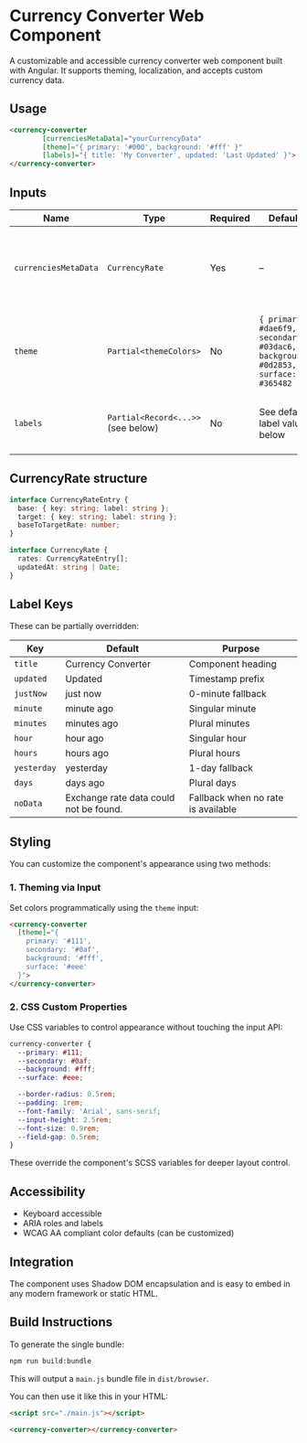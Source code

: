 # Currency Converter Web Component

A customizable and accessible currency converter web component built with Angular. It supports theming, localization, and accepts custom currency data.

## Usage

```html
<currency-converter
        [currenciesMetaData]="yourCurrencyData"
        [theme]="{ primary: '#000', background: '#fff' }"
        [labels]="{ title: 'My Converter', updated: 'Last Updated' }">
</currency-converter>
```

## Inputs

| Name               | Type                                     | Required | Default                                                                                      | Description |
|--------------------|------------------------------------------|----------|----------------------------------------------------------------------------------------------|-------------|
| `currenciesMetaData` | `CurrencyRate`                          | Yes      | –                                                                                            | Currency data with rates and timestamps. See structure below. |
| `theme`            | `Partial<themeColors>`                   | No       | `{ primary: #dae6f9, secondary: #03dac6, background: #0d2853, surface: #365482 }`            | Customize tool colors. Can also be overridden with CSS custom properties. |
| `labels`           | `Partial<Record<...>>` (see below)       | No       | See default label values below                                                               | Localize or override static text like title and timestamps. |

## CurrencyRate structure

```ts
interface CurrencyRateEntry {
  base: { key: string; label: string };
  target: { key: string; label: string };
  baseToTargetRate: number;
}

interface CurrencyRate {
  rates: CurrencyRateEntry[];
  updatedAt: string | Date;
}
```

## Label Keys

These can be partially overridden:

| Key         | Default          | Purpose                      |
|-------------|------------------|------------------------------|
| `title`     | Currency Converter | Component heading            |
| `updated`   | Updated           | Timestamp prefix             |
| `justNow`   | just now          | 0-minute fallback            |
| `minute`    | minute ago        | Singular minute              |
| `minutes`   | minutes ago       | Plural minutes               |
| `hour`      | hour ago          | Singular hour                |
| `hours`     | hours ago         | Plural hours                 |
| `yesterday` | yesterday         | 1-day fallback               |
| `days`      | days ago          | Plural days                  |
| `noData`    | Exchange rate data could not be found. | Fallback when no rate is available |

## Styling

You can customize the component's appearance using two methods:

### 1. Theming via Input

Set colors programmatically using the `theme` input:

```html
<currency-converter
  [theme]="{
    primary: '#111',
    secondary: '#0af',
    background: '#fff',
    surface: '#eee'
  }">
</currency-converter>
```

### 2. CSS Custom Properties

Use CSS variables to control appearance without touching the input API:

```css
currency-converter {
  --primary: #111;
  --secondary: #0af;
  --background: #fff;
  --surface: #eee;

  --border-radius: 0.5rem;
  --padding: 1rem;
  --font-family: 'Arial', sans-serif;
  --input-height: 2.5rem;
  --font-size: 0.9rem;
  --field-gap: 0.5rem;
}
```

These override the component's SCSS variables for deeper layout control.

## Accessibility

- Keyboard accessible
- ARIA roles and labels
- WCAG AA compliant color defaults (can be customized)

## Integration

The component uses Shadow DOM encapsulation and is easy to embed in any modern framework or static HTML.

## Build Instructions

To generate the single bundle:

```bash
npm run build:bundle
```

This will output a `main.js` bundle file in `dist/browser`.

You can then use it like this in your HTML:

```html
<script src="./main.js"></script>

<currency-converter></currency-converter>
```
